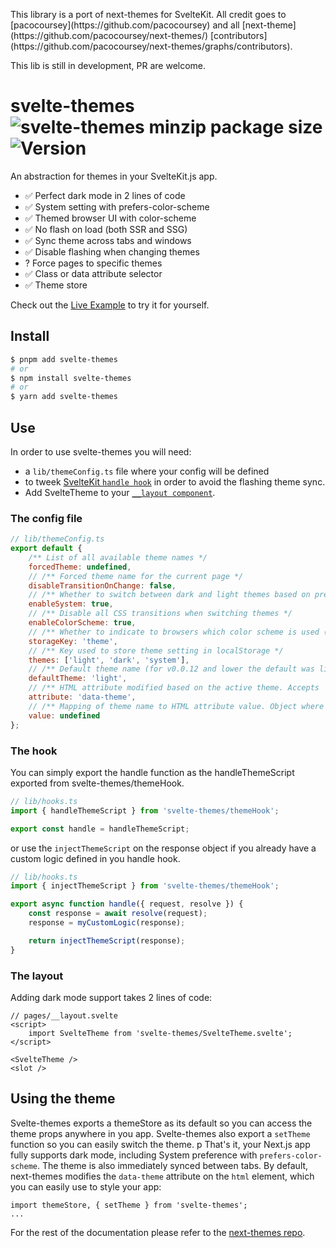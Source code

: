 <p class="callout info">This library is a port of next-themes for SvelteKit. All credit goes to [pacocoursey](https://github.com/pacocoursey) and all [next-theme](https://github.com/pacocoursey/next-themes/) [contributors](https://github.com/pacocoursey/next-themes/graphs/contributors).</p>

This lib is still in development, PR are welcome.

# svelte-themes ![svelte-themes minzip package size](https://img.shields.io/bundlephobia/minzip/svelte-themes) ![Version](https://img.shields.io/npm/v/svelte-themes.svg?colorB=green)

An abstraction for themes in your SvelteKit.js app.

- ✅ Perfect dark mode in 2 lines of code
- ✅ System setting with prefers-color-scheme
- ✅ Themed browser UI with color-scheme
- ✅ No flash on load (both SSR and SSG)
- ✅ Sync theme across tabs and windows
- ✅ Disable flashing when changing themes
- ? Force pages to specific themes
- ✅ Class or data attribute selector
- ✅ Theme store

Check out the [Live Example](https://svelte-themes.vercel.app) to try it for yourself.

## Install

```bash
$ pnpm add svelte-themes
# or
$ npm install svelte-themes
# or
$ yarn add svelte-themes
```

## Use

In order to use svelte-themes you will need:

- a `lib/themeConfig.ts` file where your config will be defined
- to tweek [SvelteKit `handle hook`](https://kit.svelte.dev/docs#hooks-handle) in order to avoid the flashing theme sync.
- Add SvelteTheme to your [`__layout component`](https://kit.svelte.dev/docs#layouts).

### The config file

```js
// lib/themeConfig.ts
export default {
	/** List of all available theme names */
	forcedTheme: undefined,
	// /** Forced theme name for the current page */
	disableTransitionOnChange: false,
	// /** Whether to switch between dark and light themes based on prefers-color-scheme */
	enableSystem: true,
	// /** Disable all CSS transitions when switching themes */
	enableColorScheme: true,
	// /** Whether to indicate to browsers which color scheme is used (dark or light) for built-in UI like inputs and buttons */
	storageKey: 'theme',
	// /** Key used to store theme setting in localStorage */
	themes: ['light', 'dark', 'system'],
	// /** Default theme name (for v0.0.12 and lower the default was light). If `enableSystem` is false, the default theme is light */
	defaultTheme: 'light',
	// /** HTML attribute modified based on the active theme. Accepts `class` and `data-*` (meaning any data attribute, `data-mode`, `data-color`, etc.) */
	attribute: 'data-theme',
	// /** Mapping of theme name to HTML attribute value. Object where key is the theme name and value is the attribute value */
	value: undefined
};
```

### The hook

You can simply export the handle function as the handleThemeScript exported from svelte-themes/themeHook.

```js
// lib/hooks.ts
import { handleThemeScript } from 'svelte-themes/themeHook';

export const handle = handleThemeScript;
```

or use the `injectThemeScript` on the response object if you already have a custom logic defined in you handle hook.

```js
// lib/hooks.ts
import { injectThemeScript } from 'svelte-themes/themeHook';

export async function handle({ request, resolve }) {
	const response = await resolve(request);
	response = myCustomLogic(response);

	return injectThemeScript(response);
}
```

### The layout

Adding dark mode support takes 2 lines of code:

```tsx
// pages/__layout.svelte
<script>
	import SvelteTheme from 'svelte-themes/SvelteTheme.svelte';
</script>

<SvelteTheme />
<slot />

```

## Using the theme

Svelte-themes exports a themeStore as its default so you can access the theme props anywhere in you app.
Svelte-themes also export a `setTheme` function so you can easily switch the theme.
p
That's it, your Next.js app fully supports dark mode, including System preference with `prefers-color-scheme`. The theme is also immediately synced between tabs. By default, next-themes modifies the `data-theme` attribute on the `html` element, which you can easily use to style your app:

```tsx
import themeStore, { setTheme } from 'svelte-themes';
...
```

For the rest of the documentation please refer to the [next-themes repo](https://github.com/pacocoursey/next-themes).
